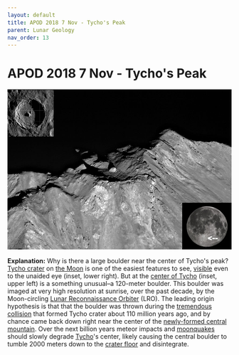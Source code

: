 ```yaml
---
layout: default
title: APOD 2018 7 Nov - Tycho's Peak
parent: Lunar Geology
nav_order: 13
---
```

# APOD 2018 7 Nov - Tycho's Peak

![TychoBoulder2_LRO_960.jpeg](APOD%202018%207%20Nov%20-%20Tycho's%20Peak.assets/TychoBoulder2_LRO_960.jpeg)

**Explanation:**  Why is there a large boulder near the center of Tycho's peak? [Tycho crater](https://en.wikipedia.org/wiki/Tycho_(lunar_crater)) on [the Moon](https://apod.nasa.gov/apod/ap180318.html) is one of the easiest features to see, [visible](https://apod.nasa.gov/apod/ap160201.html) even to the unaided eye (inset, lower right). But at the [center of Tycho](https://www.nasa.gov/mission_pages/LRO/news/lro-tycho.html) (inset, upper left) is a something unusual–a 120-meter boulder. This boulder was imaged at very high resolution at sunrise, over the past decade, by the Moon-circling [Lunar Reconnaissance Orbiter](https://lunar.gsfc.nasa.gov/about.html) (LRO). The leading origin hypothesis is that that the boulder was thrown during the [tremendous collision](https://apod.nasa.gov/apod/ap140113.html) that formed Tycho crater about 110 million years ago, and by chance came back down right near the center of the [newly-formed central mountain](http://lroc.sese.asu.edu/posts/384). Over the next billion years meteor impacts and [moonquakes](https://science.nasa.gov/science-news/science-at-nasa/2006/15mar_moonquakes) should slowly degrade [Tycho](https://www.youtube.com/watch?v=mfmQh_yDRBo)'s center, likely causing the central boulder to tumble 2000 meters down to the [crater floor](https://www.nasa.gov/mission_pages/LRO/multimedia/lroimages/lroc-20100114-tycho.html) and disintegrate.

